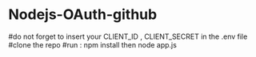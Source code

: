 # Nodejs-OAuth-github
#do not forget to insert your CLIENT_ID , CLIENT_SECRET  in the .env file 
#clone the repo
#run : npm install then node app.js
